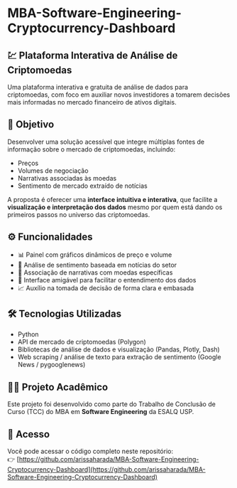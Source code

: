 # MBA-Software-Engineering-Cryptocurrency-Dashboard

## 💹 Plataforma Interativa de Análise de Criptomoedas

Uma plataforma interativa e gratuita de análise de dados para criptomoedas, com foco em auxiliar novos investidores a tomarem decisões mais informadas no mercado financeiro de ativos digitais.

## 🎯 Objetivo

Desenvolver uma solução acessível que integre múltiplas fontes de informação sobre o mercado de criptomoedas, incluindo:

- Preços  
- Volumes de negociação  
- Narrativas associadas às moedas  
- Sentimento de mercado extraído de notícias  

A proposta é oferecer uma **interface intuitiva e interativa**, que facilite a **visualização e interpretação dos dados** mesmo por quem está dando os primeiros passos no universo das criptomoedas.

## ⚙️ Funcionalidades

- 📊 Painel com gráficos dinâmicos de preço e volume  
- 📰 Análise de sentimento baseada em notícias do setor  
- 💬 Associação de narrativas com moedas específicas  
- 🧠 Interface amigável para facilitar o entendimento dos dados  
- 📈 Auxílio na tomada de decisão de forma clara e embasada  

## 🛠 Tecnologias Utilizadas

- Python
- API de mercado de criptomoedas (Polygon)  
- Bibliotecas de análise de dados e visualização (Pandas, Plotly, Dash)  
- Web scraping / análise de texto para extração de sentimento  (Google News / pygooglenews)

## 🧑‍🎓 Projeto Acadêmico

Este projeto foi desenvolvido como parte do Trabalho de Conclusão de Curso (TCC) do MBA em **Software Engineering** da ESALQ USP.

## 🔗 Acesso

Você pode acessar o código completo neste repositório:  
👉 [https://github.com/arissaharada/MBA-Software-Engineering-Cryptocurrency-Dashboard](https://github.com/arissaharada/MBA-Software-Engineering-Cryptocurrency-Dashboard)

